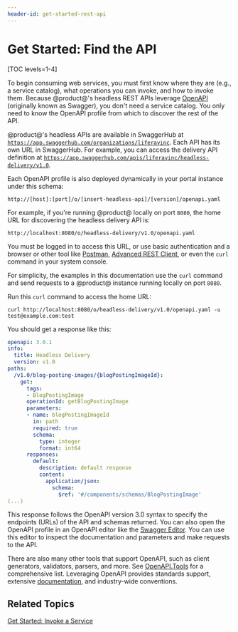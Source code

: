 ```yaml
---
header-id: get-started-rest-api
---
```


# Get Started: Find the API

[TOC levels=1-4]

To begin consuming web services, you must first know where they are (e.g., a 
service catalog), what operations you can invoke, and how to invoke them. 
Because @product@'s headless REST APIs leverage 
[OpenAPI](https://en.wikipedia.org/wiki/OpenAPI_Specification) 
(originally known as Swagger), you don't need a service catalog. You only need 
to know the OpenAPI profile from which to discover the rest of the API. 

@product@'s headless APIs are available in SwaggerHub at 
[`https://app.swaggerhub.com/organizations/liferayinc`](https://app.swaggerhub.com/organizations/liferayinc). 
Each API has its own URL in SwaggerHub. For example, you can access the delivery 
API definition at 
[`https://app.swaggerhub.com/apis/liferayinc/headless-delivery/v1.0`](https://app.swaggerhub.com/apis/liferayinc/headless-delivery/v1.0). 

Each OpenAPI profile is also deployed dynamically in your portal instance under 
this schema: 

    http://[host]:[port]/o/[insert-headless-api]/[version]/openapi.yaml

For example, if you're running @product@ locally on port `8080`, the home URL 
for discovering the headless delivery API is: 

    http://localhost:8080/o/headless-delivery/v1.0/openapi.yaml

You must be logged in to access this URL, or use basic authentication and a 
browser or other tool like 
[Postman](https://www.getpostman.com), 
[Advanced REST Client](https://install.advancedrestclient.com/install), 
or even the `curl` command in your system console. 

For simplicity, the examples in this documentation use the `curl` command and 
send requests to a @product@ instance running locally on port `8080`. 

Run this `curl` command to access the home URL: 

    curl http://localhost:8080/o/headless-delivery/v1.0/openapi.yaml -u test@example.com:test

You should get a response like this: 

```yaml
openapi: 3.0.1
info:
  title: Headless Delivery
  version: v1.0
paths:
  /v1.0/blog-posting-images/{blogPostingImageId}:
    get:
      tags:
      - BlogPostingImage
      operationId: getBlogPostingImage
      parameters:
      - name: blogPostingImageId
        in: path
        required: true
        schema:
          type: integer
          format: int64
      responses:
        default:
          description: default response
          content:
            application/json:
              schema:
                $ref: '#/components/schemas/BlogPostingImage'
(...)
```

This response follows the OpenAPI version 3.0 syntax to specify the endpoints 
(URLs) of the API and schemas returned. You can also open the OpenAPI profile in 
an OpenAPI editor like the 
[Swagger Editor](https://editor.swagger.io). 
You can use this editor to inspect the documentation and parameters and make 
requests to the API. 

There are also many other tools that support OpenAPI, such as client generators, 
validators, parsers, and more. See 
[OpenAPI.Tools](https://openapi.tools/) 
for a comprehensive list. Leveraging OpenAPI provides standards support, 
extensive 
[documentation](https://swagger.io/docs/), 
and industry-wide conventions. 

## Related Topics

[Get Started: Invoke a Service](/docs/7-2/frameworks/-/knowledge_base/f/get-started-invoke-a-service)
